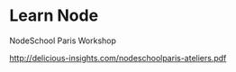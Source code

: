 # Learn Node

NodeSchool Paris Workshop

http://delicious-insights.com/nodeschoolparis-ateliers.pdf
